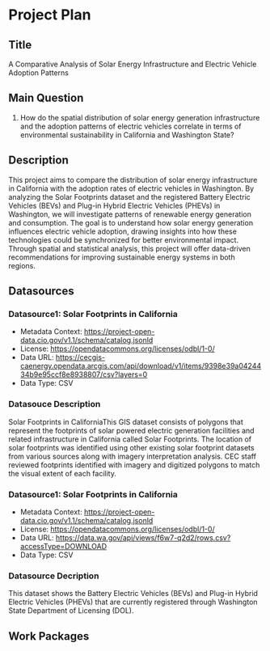 # Project Plan

## Title
<!-- Give your project a short title. -->
A Comparative Analysis of Solar Energy Infrastructure and Electric Vehicle Adoption Patterns

## Main Question

<!-- Think about one main question you want to answer based on the data. -->
1. How do the spatial distribution of solar energy generation infrastructure and the adoption patterns of electric vehicles correlate in terms of environmental sustainability in California and Washington State?

## Description

<!-- Describe your data science project in max. 200 words. Consider writing about why and how you attempt it. -->
This project aims to compare the distribution of solar energy infrastructure in California with the adoption rates of electric vehicles in Washington. By analyzing the Solar Footprints dataset and the registered Battery Electric Vehicles (BEVs) and Plug-in Hybrid Electric Vehicles (PHEVs) in Washington, we will investigate patterns of renewable energy generation and consumption. The goal is to understand how solar energy generation influences electric vehicle adoption, drawing insights into how these technologies could be synchronized for better environmental impact. Through spatial and statistical analysis, this project will offer data-driven recommendations for improving sustainable energy systems in both regions.







## Datasources

<!-- Describe each datasources you plan to use in a section. Use the prefic "DatasourceX" where X is the id of the datasource. -->

### Datasource1: Solar Footprints in California
* Metadata Context:	https://project-open-data.cio.gov/v1.1/schema/catalog.jsonld
* License: https://opendatacommons.org/licenses/odbl/1-0/
* Data URL: https://cecgis-caenergy.opendata.arcgis.com/api/download/v1/items/9398e39a0424434b9e95ccf8e8938807/csv?layers=0
* Data Type: CSV

### Datasouce Description
Solar Footprints in CaliforniaThis GIS dataset consists of polygons that represent the footprints of solar powered electric generation facilities and related infrastructure in California called Solar Footprints. The location of solar footprints was identified using other existing solar footprint datasets from various sources along with imagery interpretation analysis. CEC staff reviewed footprints identified with imagery and digitized polygons to match the visual extent of each facility.

### Datasource1: Solar Footprints in California
* Metadata Context:	https://project-open-data.cio.gov/v1.1/schema/catalog.jsonld
* License: https://opendatacommons.org/licenses/odbl/1-0/
* Data URL: https://data.wa.gov/api/views/f6w7-q2d2/rows.csv?accessType=DOWNLOAD
* Data Type: CSV

### Datasource Decription
This dataset shows the Battery Electric Vehicles (BEVs) and Plug-in Hybrid Electric Vehicles (PHEVs) that are currently registered through Washington State Department of Licensing (DOL).

## Work Packages

<!-- List of work packages ordered sequentially, each pointing to an issue with more details. -->

